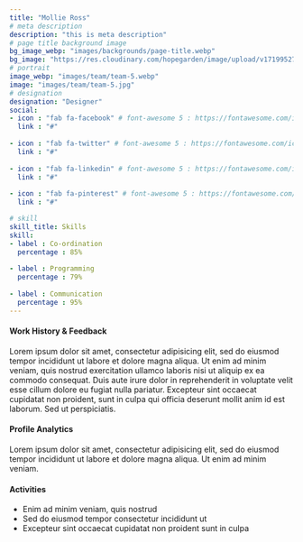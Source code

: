 ```yaml
---
title: "Mollie Ross"
# meta description
description: "this is meta description"
# page title background image
bg_image_webp: "images/backgrounds/page-title.webp"
bg_image: "https://res.cloudinary.com/hopegarden/image/upload/v1719952740/title-poppy.webp"
# portrait
image_webp: "images/team/team-5.webp"
image: "images/team/team-5.jpg"
# designation
designation: "Designer"
social:
- icon : "fab fa-facebook" # font-awesome 5 : https://fontawesome.com/icons/
  link : "#"
  
- icon : "fab fa-twitter" # font-awesome 5 : https://fontawesome.com/icons/
  link : "#"
  
- icon : "fab fa-linkedin" # font-awesome 5 : https://fontawesome.com/icons/
  link : "#"
  
- icon : "fab fa-pinterest" # font-awesome 5 : https://fontawesome.com/icons/
  link : "#"

# skill
skill_title: Skills
skill:
- label : Co-ordination
  percentage : 85%
  
- label : Programming
  percentage : 79%
  
- label : Communication
  percentage : 95%
---
```


#### Work History & Feedback
Lorem ipsum dolor sit amet, consectetur adipisicing elit, sed do eiusmod tempor incididunt ut labore et dolore magna aliqua. Ut enim ad minim veniam, quis nostrud exercitation ullamco laboris nisi ut aliquip ex ea commodo consequat. Duis aute irure dolor in reprehenderit in voluptate velit esse cillum dolore eu fugiat nulla pariatur. Excepteur sint occaecat cupidatat non proident, sunt in culpa qui officia deserunt mollit anim id est laborum. Sed ut perspiciatis.

#### Profile Analytics
Lorem ipsum dolor sit amet, consectetur adipisicing elit, sed do eiusmod tempor incididunt ut labore et dolore magna aliqua. Ut enim ad minim veniam.

#### Activities
* Enim ad minim veniam, quis nostrud
* Sed do eiusmod tempor consectetur incididunt ut
* Excepteur sint occaecat cupidatat non proident sunt in culpa
